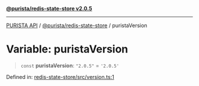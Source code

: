 [**@purista/redis-state-store v2.0.5**](../README.md)

***

[PURISTA API](../../../packages.md) / [@purista/redis-state-store](../README.md) / puristaVersion

# Variable: puristaVersion

> `const` **puristaVersion**: `"2.0.5"` = `'2.0.5'`

Defined in: [redis-state-store/src/version.ts:1](https://github.com/puristajs/purista/blob/master/packages/redis-state-store/src/version.ts#L1)
